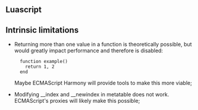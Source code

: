 ## Luascript

## Intrinsic limitations

* Returning more than one value in a function is theoretically possible, but would greatly impact performance and therefore is disabled:

        function example()
          return 1, 2
        end

  Maybe ECMAScript Harmony will provide tools to make this more viable;

* Modifying __index and __newindex in metatable does not work. ECMAScript's proxies will likely make this possible;